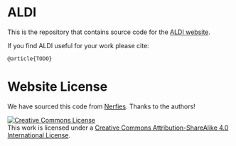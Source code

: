 # ALDI

This is the repository that contains source code for the [ALDI website](https://aldi-daod.github.io).

If you find ALDI useful for your work please cite:
```
@article{TODO}
```

# Website License

We have sourced this code from [Nerfies](https://nerfies.github.io). Thanks to the authors!

<a rel="license" href="http://creativecommons.org/licenses/by-sa/4.0/"><img alt="Creative Commons License" style="border-width:0" src="https://i.creativecommons.org/l/by-sa/4.0/88x31.png" /></a><br />This work is licensed under a <a rel="license" href="http://creativecommons.org/licenses/by-sa/4.0/">Creative Commons Attribution-ShareAlike 4.0 International License</a>.

